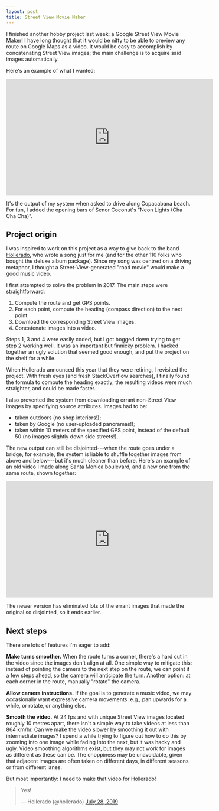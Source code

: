 ```yaml
---
layout: post
title: Street View Movie Maker
---
```


I finished another hobby project last week: a Google Street View Movie Maker! I have long thought that it would be nifty to be able to preview any route on Google Maps as a video. It would be easy to accomplish by concatenating Street View images; the main challenge is to acquire said images automatically.

Here's an example of what I wanted:

<iframe width="560" height="315" src="https://www.youtube.com/embed/puzhsLtn8AQ" frameborder="0" allow="accelerometer; encrypted-media; gyroscope; picture-in-picture" allowfullscreen></iframe>

It's the output of my system when asked to drive along Copacabana beach. For fun, I added the opening bars of Senor Coconut's "Neon Lights (Cha Cha Cha)".

## Project origin

I was inspired to work on this project as a way to give back to the band [Hollerado](http://hollerado.com),
who wrote a song just for me (and for the other 110 folks who bought the deluxe album package).
Since my song was centred on a driving metaphor, I thought a Street-View-generated "road movie" would make a good music video.

I first attempted to solve the problem in 2017. The main steps were straightforward:

1. Compute the route and get GPS points.
2. For each point, compute the heading (compass direction) to the next point.
3. Download the corresponding Street View images.
4. Concatenate images into a video.

Steps 1, 3 and 4 were easily coded, but I got bogged down trying to get step 2 working well. It was an important but finnicky problem. I hacked together an ugly solution that seemed good enough, and put the project on the shelf for a while.

When Hollerado announced this year that they were retiring, I revisited the project. With fresh eyes (and fresh StackOverflow searches), I finally found the formula to compute the heading exactly; the resulting videos were much straighter, and could be made faster.

I also prevented the system from downloading errant non-Street View images by specifying source attributes. Images had to be:

- taken outdoors (no shop interiors!);
- taken by Google (no user-uploaded panoramas!);
- taken within 10 meters of the specified GPS point, instead of the default 50 (no images slightly down side streets!).

The new output can still be disjointed---when the route goes under a bridge, for example, the system is liable to shuffle together images from above and below---but it's much cleaner than before. Here's an example of an old video I made along Santa Monica boulevard, and a new one from the same route, shown together:

<iframe width="560" height="315" src="https://www.youtube.com/embed/Li9-ntnLo8g?rel=0" frameborder="0" allow="accelerometer; encrypted-media; gyroscope; picture-in-picture" allowfullscreen></iframe>

The newer version has eliminated lots of the errant images that made the original so disjointed, so it ends earlier.

## Next steps

There are lots of features I'm eager to add:

**Make turns smoother.** When the route turns a corner, there's a hard cut in the video since the images don't align at all. One simple way to mitigate this: instead of pointing the camera to the next step on the route, we can point it a few steps ahead, so the camera will anticipate the turn. Another option: at each corner in the route, manually "rotate" the camera.

**Allow camera instructions.** If the goal is to generate a music video, we may occasionally want expressive camera movements: e.g., pan upwards for a while, or rotate, or anything else.

**Smooth the video.** At 24 fps and with unique Street View images located roughly 10 metres apart, there isn't a simple way to take videos at less than 864 km/hr. Can we make the video slower by smoothing it out with intermediate images? I spend a while trying to figure out how to do this by zooming into one image while fading into the next, but it was hacky and ugly. Video smoothing algorithms exist, but they may not work for images as different as these can be. The choppiness may be unavoidable, given that adjacent images are often taken on different days, in different seasons or from different lanes.

But most importantly: I need to make that video for Hollerado!

<blockquote class="twitter-tweet"><p lang="und" dir="ltr">Yes!</p>&mdash; Hollerado (@hollerado) <a href="https://twitter.com/hollerado/status/1155483361193930758?ref_src=twsrc%5Etfw">July 28, 2019</a></blockquote> <script async src="https://platform.twitter.com/widgets.js" charset="utf-8"></script>
